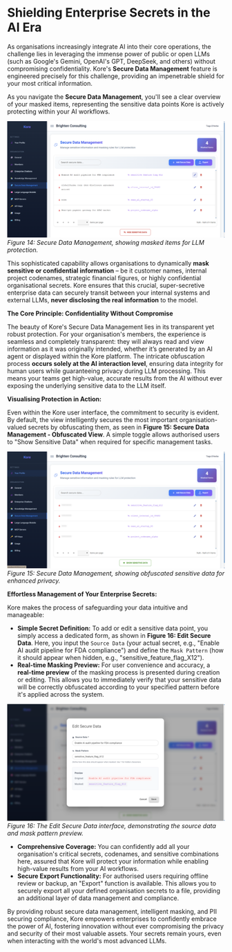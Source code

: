 # **Shielding Enterprise Secrets in the AI Era**

As organisations increasingly integrate AI into their core operations, the challenge lies in leveraging the immense power of public or open LLMs (such as Google's Gemini, OpenAI's GPT, DeepSeek, and others) without compromising confidentiality. Kore's **Secure Data Management** feature is engineered precisely for this challenge, providing an impenetrable shield for your most critical information.

As you navigate the **Secure Data Management**, you'll see a clear overview of your masked items, representing the sensitive data points Kore is actively protecting within your AI workflows.

![image.png](./assets/secure-data.png)
*Figure 14: Secure Data Management, showing masked items for LLM protection.*

This sophisticated capability allows organisations to dynamically **mask sensitive or confidential information** – be it customer names, internal project codenames, strategic financial figures, or highly confidential organisational secrets. Kore ensures that this crucial, super-secretive enterprise data can securely transit between your internal systems and external LLMs, **never disclosing the real information** to the model.

**The Core Principle: Confidentiality Without Compromise**

The beauty of Kore's Secure Data Management lies in its transparent yet robust protection. For your organisation's members, the experience is seamless and completely transparent: they will always read and view information as it was originally intended, whether it’s generated by an AI agent or displayed within the Kore platform. The intricate obfuscation process **occurs solely at the AI interaction level**, ensuring data integrity for human users while guaranteeing privacy during LLM processing. This means your teams get high-value, accurate results from the AI without ever exposing the underlying sensitive data to the LLM itself.

**Visualising Protection in Action:**

Even within the Kore user interface, the commitment to security is evident. By default, the view intelligently secures the most important organisation-valued secrets by obfuscating them, as seen in **Figure 15: Secure Data Management - Obfuscated View**. A simple toggle allows authorised users to "Show Sensitive Data" when required for specific management tasks.

![image.png](./assets/secure-data-secured.png)
*Figure 15: Secure Data Management, showing obfuscated sensitive data for enhanced privacy.*

**Effortless Management of Your Enterprise Secrets:**

Kore makes the process of safeguarding your data intuitive and manageable:

  * **Simple Secret Definition:** To add or edit a sensitive data point, you simply access a dedicated form, as shown in **Figure 16: Edit Secure Data**. Here, you input the `Source Data` (your actual secret, e.g., "Enable AI audit pipeline for FDA compliance") and define the `Mask Pattern` (how it should appear when hidden, e.g., "sensitive\_feature\_flag\_X12").
  * **Real-time Masking Preview:** For user convenience and accuracy, a **real-time preview** of the masking process is presented during creation or editing. This allows you to immediately verify that your sensitive data will be correctly obfuscated according to your specified pattern before it's applied across the system.

![image.png](./assets/secure-data-add.png)
*Figure 16: The Edit Secure Data interface, demonstrating the source data and mask pattern preview.*

  * **Comprehensive Coverage:** You can confidently add all your organisation's critical secrets, codenames, and sensitive combinations here, assured that Kore will protect your information while enabling high-value results from your AI workflows.
  * **Secure Export Functionality:** For authorised users requiring offline review or backup, an "Export" function is available. This allows you to securely export all your defined organisation secrets to a file, providing an additional layer of data management and compliance.

By providing robust secure data management, intelligent masking, and PII securing compliance, Kore empowers enterprises to confidently embrace the power of AI, fostering innovation without ever compromising the privacy and security of their most valuable assets. Your secrets remain yours, even when interacting with the world's most advanced LLMs.

